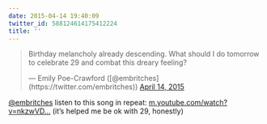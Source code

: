 ```yaml
---
date: 2015-04-14 19:40:09
twitter_id: 588124614175412224
title: ''
---
```


<blockquote class="twitter-tweet"><p lang="en" dir="ltr">Birthday melancholy already descending. What should I do tomorrow to celebrate 29 and combat this dreary feeling?</p>&mdash; Emily Poe-Crawford ([@embritches](https://twitter.com/embritches)) <a href="https://twitter.com/embritches/status/588117014096568320?ref_src=twsrc%5Etfw">April 14, 2015</a></blockquote>
<script async src="https://platform.twitter.com/widgets.js" charset="utf-8"></script>

[@embritches](https://twitter.com/embritches) listen to this song in repeat: [m.youtube.com/watch?v=nkzwVD…](https://m.youtube.com/watch?v=nkzwVDucEIM) (it’s helped me be ok with 29, honestly)

